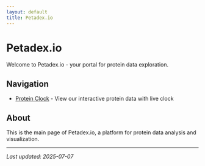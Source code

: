 ```yaml
---
layout: default
title: Petadex.io
---
```


# Petadex.io

Welcome to Petadex.io - your portal for protein data exploration.

## Navigation

- [Protein Clock](protein.md) - View our interactive protein data with live clock

## About

This is the main page of Petadex.io, a platform for protein data analysis and visualization.

---

*Last updated: 2025-07-07*
